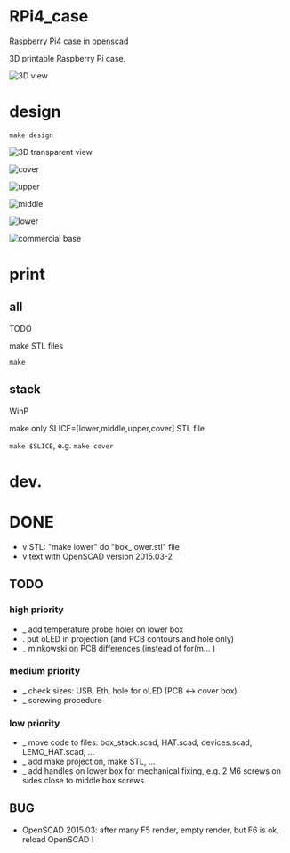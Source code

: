 # RPi4_case

Raspberry Pi4 case in openscad

3D printable Raspberry Pi case.

![3D view](3Dview.png)

# design

`make design`

![3D transparent view](3Dview_tranparent.png)

![cover](box_cover.png)

![upper](box_upper.png)

![middle](box_middle.png)

![lower](box_lower.png)

![commercial base](base_box.png)

# print

## all

TODO

make STL files

`make`

## stack

WinP

make only SLICE=[lower,middle,upper,cover] STL file

`make $SLICE`, e.g. `make cover`

# dev.

# DONE

- v STL: "make lower" do "box_lower.stl" file
- v text with OpenSCAD version 2015.03-2

## TODO

### high priority

- _ add temperature probe holer on lower box
- . put oLED in projection (and PCB contours and hole only)
- _ minkowski on PCB differences (instead of for(m... )

### medium priority

- _ check sizes: USB, Eth, hole for oLED (PCB <-> cover box)
- _ screwing procedure

### low priority

- _ move code to files: box_stack.scad, HAT.scad, devices.scad, LEMO_HAT.scad, ...
- _ add make projection, make STL, ...
- _ add handles on lower box for mechanical fixing, e.g. 2 M6 screws on sides close to middle box screws.

## BUG

- OpenSCAD 2015.03: after many F5 render, empty render, but F6 is ok, reload OpenSCAD !
